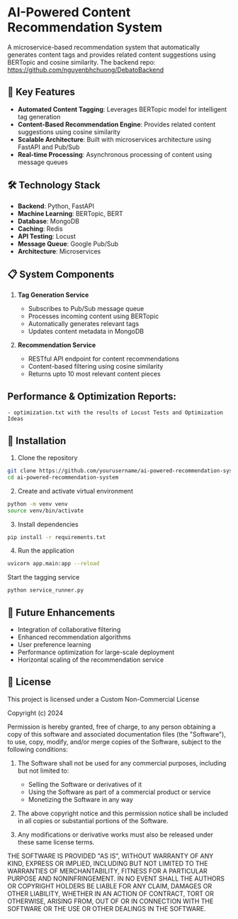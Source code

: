 # AI-Powered Content Recommendation System

A microservice-based recommendation system that automatically generates content tags and provides related content suggestions using BERTopic and cosine similarity.
The backend repo: https://github.com/nguyenbhchuong/DebatoBackend

## 🚀 Key Features

- **Automated Content Tagging**: Leverages BERTopic model for intelligent tag generation
- **Content-Based Recommendation Engine**: Provides related content suggestions using cosine similarity
- **Scalable Architecture**: Built with microservices architecture using FastAPI and Pub/Sub
- **Real-time Processing**: Asynchronous processing of content using message queues

## 🛠️ Technology Stack

- **Backend**: Python, FastAPI
- **Machine Learning**: BERTopic, BERT
- **Database**: MongoDB
- **Caching**: Redis
- **API Testing**: Locust
- **Message Queue**: Google Pub/Sub
- **Architecture**: Microservices

## 📋 System Components

1. **Tag Generation Service**

   - Subscribes to Pub/Sub message queue
   - Processes incoming content using BERTopic
   - Automatically generates relevant tags
   - Updates content metadata in MongoDB

2. **Recommendation Service**
   - RESTful API endpoint for content recommendations
   - Content-based filtering using cosine similarity
   - Returns upto 10 most relevant content pieces

## Performance & Optimization Reports:

    - optimization.txt with the results of Locust Tests and Optimization Ideas

## 🔧 Installation

1. Clone the repository

```bash
git clone https://github.com/yourusername/ai-powered-recommendation-system.git
cd ai-powered-recommendation-system
```

2. Create and activate virtual environment

```bash
python -m venv venv
source venv/bin/activate
```

3. Install dependencies

```bash
pip install -r requirements.txt
```

4. Run the application

```bash
uvicorn app.main:app --reload
```

Start the tagging service

```bash
python service_runner.py
```

## 🌟 Future Enhancements

- Integration of collaborative filtering
- Enhanced recommendation algorithms
- User preference learning
- Performance optimization for large-scale deployment
- Horizontal scaling of the recommendation service

## 📝 License

This project is licensed under a Custom Non-Commercial License

Copyright (c) 2024

Permission is hereby granted, free of charge, to any person obtaining a copy of this software and associated documentation files (the "Software"), to use, copy, modify, and/or merge copies of the Software, subject to the following conditions:

1. The Software shall not be used for any commercial purposes, including but not limited to:

   - Selling the Software or derivatives of it
   - Using the Software as part of a commercial product or service
   - Monetizing the Software in any way

2. The above copyright notice and this permission notice shall be included in all copies or substantial portions of the Software.

3. Any modifications or derivative works must also be released under these same license terms.

THE SOFTWARE IS PROVIDED "AS IS", WITHOUT WARRANTY OF ANY KIND, EXPRESS OR IMPLIED, INCLUDING BUT NOT LIMITED TO THE WARRANTIES OF MERCHANTABILITY, FITNESS FOR A PARTICULAR PURPOSE AND NONINFRINGEMENT. IN NO EVENT SHALL THE AUTHORS OR COPYRIGHT HOLDERS BE LIABLE FOR ANY CLAIM, DAMAGES OR OTHER LIABILITY, WHETHER IN AN ACTION OF CONTRACT, TORT OR OTHERWISE, ARISING FROM, OUT OF OR IN CONNECTION WITH THE SOFTWARE OR THE USE OR OTHER DEALINGS IN THE SOFTWARE.
